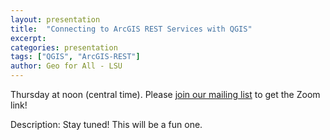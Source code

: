 ```yaml
---
layout: presentation
title:  "Connecting to ArcGIS REST Services with QGIS"
excerpt:
categories: presentation
tags: ["QGIS", "ArcGIS-REST"]
author: Geo for All - LSU
---
```


Thursday at noon (central time). Please [join our mailing list](https://forms.gle/2fyic4VBmqvQhwUL7) to get the
Zoom link!

Description: Stay tuned! This will be a fun one.
